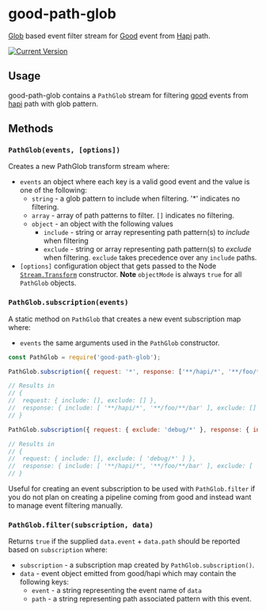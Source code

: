 # good-path-glob

[Glob](https://en.wikipedia.org/wiki/Glob_(programming)) based event filter stream for [Good](https://github.com/hapijs/good) event from [Hapi](https://github.com/hapijs/hapi) path.

[![Current Version](https://img.shields.io/npm/v/good-path-glob.svg?style=flat)](https://www.npmjs.com/package/good-path-glob)

## Usage

good-path-glob contains a `PathGlob` stream for filtering [good](https://github.com/hapijs/good) events from [hapi](https://github.com/hapijs/hapi) path with glob pattern. 

## Methods

### `PathGlob(events, [options])`

Creates a new PathGlob transform stream where:

- `events` an object where each key is a valid good event and the value is one of the following:
    - `string` - a glob pattern to include when filtering. '*' indicates no filtering.
    - `array` - array of path patterns to filter. `[]` indicates no filtering.
    - `object` - an object with the following values
        - `include` - string or array representing path pattern(s) to *include* when filtering
        - `exclude` - string or array representing path pattern(s) to *exclude* when filtering. `exclude` takes precedence over any `include` paths. 
- `[options]` configuration object that gets passed to the Node [`Stream.Transform`](http://nodejs.org/api/stream.html#stream_class_stream_transform) constructor. **Note** `objectMode` is always `true` for all `PathGlob` objects.

### `PathGlob.subscription(events)`

A static method on `PathGlob` that creates a new event subscription map where:

- `events` the same arguments used in the `PathGlob` constructor.

```js
const PathGlob = require('good-path-glob');

PathGlob.subscription({ request: '*', response: ['**/hapi/*', '**/foo/**/bar'] });

// Results in
// {
//  request: { include: [], exclude: [] },
//  response: { include: [ '**/hapi/*', '**/foo/**/bar' ], exclude: [] } 
// }

PathGlob.subscription({ request: { exclude: 'debug/*' }, response: { include: ['**/hapi/*', '**/foo/**/bar'], exclude: '**/sensitive/**' } });

// Results in
// {
//  request: { include: [], exclude: [ 'debug/*' ] },
//  response: { include: [ '**/hapi/*', '**/foo/**/bar' ], exclude: [ '**/sensitive/**' ] }
// }
```

Useful for creating an event subscription to be used with `PathGlob.filter` if you do not plan on creating a pipeline coming from good and instead want to manage event filtering manually.


### `PathGlob.filter(subscription, data)`

Returns `true` if the supplied `data.event` + `data.path` should be reported based on `subscription` where:

- `subscription` - a subscription map created by `PathGlob.subscription()`.
- `data` - event object emitted from good/hapi which may contain the following keys:
    - `event` - a string representing the event name of `data`
    - `path` - a string representing path associated pattern with this event.
